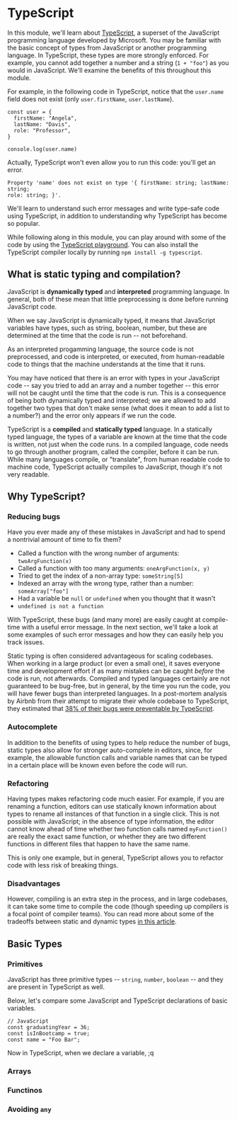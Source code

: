 # TypeScript

In this module, we'll learn about [TypeScript](https://www.typescriptlang.org/),
a superset of the JavaScript programming language developed by Microsoft. You may be
familiar with the basic concept of types from JavaScript or another programming
language. In TypeScript, these types are more strongly enforced. For example,
you cannot add together a number and a string (`1 + "foo"`) as you would in
JavaScript. We'll examine the benefits of this throughout this module.

For example, in the following code in TypeScript, notice that the `user.name`
field does not exist (only `user.firstName`, `user.lastName`).

```
const user = {
  firstName: "Angela",
  lastName: "Davis",
  role: "Professor",
}
 
console.log(user.name)
```

Actually, TypeScript won't even allow you to run this code: you'll get an error.

```
Property 'name' does not exist on type '{ firstName: string; lastName: string;
role: string; }'.
```

We'll learn to understand such error messages and write type-safe code using
TypeScript, in addition to understanding why TypeScript has become so popular.


While following along in this module, you can play around with some of the code by using the
[TypeScript playground](https://www.typescriptlang.org/play). You can also
install the TypeScript compiler locally by running `npm install -g typescript`.

## What is static typing and compilation?
JavaScript is **dynamically typed** and **interpreted** programming language.
In general, both of these mean that little preprocessing is done before running
JavaScript code.

When we say JavaScript is dynamically typed, it means that JavaScript variables have types, such as string, boolean,
number, but these are determined at the time that the code is run -- not
beforehand.

As an interpreted progamming language, the source code is not
preprocessed, and code is interpreted, or executed, from human-readable code to
things that the machine understands at the time that it runs.

You may have noticed that there is an error with types in your JavaScript code
-- say you tried to add an array and a number together -- this error will not be
caught until the time that the code is run. This is a consequence of being both
dynamically typed and interpreted; we are allowed to add together two types that
don't make sense (what does it mean to add a list to a number?) and the error
only appears if we run the code. 

TypeScript is a **compiled** and **statically typed** language. In a statically typed language, the types of a variable are known at the
time that the code is written, not just when the code runs. In a compiled
language, code needs to go through another program, called the compiler,
before it can be run. While many languages compile, or "translate", from human readable code to
machine code, TypeScript actually compiles to JavaScript, though it's not very
readable.

## Why TypeScript?

### Reducing bugs
Have you ever made any of these mistakes in JavaScript and had to spend a
nontrivial amount of time to fix them?

* Called a function with the wrong number of arguments: `twoArgFunction(x)`
* Called a function with too many arguments: `oneArgFunction(x, y)`
* Tried to get the index of a non-array type: `someString[5]`
* Indexed an array with the wrong type, rather than a number: `someArray["foo"]`
* Had a variable be `null` or `undefined` when you thought that it wasn't
* `undefined is not a function`

With TypeScript, these bugs (and many more) are easily caught at compile-time with a useful
error message. In the next section, we'll take a look at some examples of such
error messages and how they can easily help you track issues.

Static typing is often considered advantageous for scaling codebases. When
working in a large product (or even a small one), it saves everyone time and
development effort if as many mistakes can be caught *before* the code is run,
not afterwards. Compiled and typed languages certainly are not guaranteed to be
bug-free, but in general, by the time you run the code, you will have fewer bugs
than interpreted languages. In a post-mortem analysis by Airbnb from their
attempt to migrate their whole codebase to TypeScript, they estimated that [38%
of their bugs were preventable by
TypeScript](https://youtu.be/P-J9Eg7hJwE?t=711).

### Autocomplete
In addition to the benefits of using types to help reduce the number of bugs,
static types also allow for stronger auto-complete in editors, since, for
example, the allowable function calls and variable names that can be typed in a
certain place will be known even before the code will
run. 

### Refactoring
Having types makes refactoring code much easier. For example, if you are
renaming a function, editors can use statically known information about types to
rename all instances of that function in a single click. This is not possible
with JavaScript; in the absence of type information, the editor cannot know
ahead of time whether two function calls named `myFunction()` are really the
exact same function, or whether they are two different functions in different
files that happen to have the same name.

This is only one example, but in general, TypeScript allows you to refactor code
with less risk of breaking things.

### Disadvantages
However, compiling is an extra step in the process, and in large codebases, it
can take some time to compile the code (though speeding up compilers is a focal
point of compiler teams). You can read more about some of the tradeoffs between static and dynamic types
[in this article](https://instil.co/blog/static-vs-dynamic-types/).


## Basic Types

### Primitives
JavaScript has three primitive types -- `string`, `number`, `boolean` -- and they are present in TypeScript as
well.

Below, let's compare some JavaScript and TypeScript declarations of basic
variables.

```
// JavaScript
const graduatingYear = 36;
const isInBootcamp = true;
const name = "Foo Bar";
```

Now in TypeScript, when we declare a variable, ;q


### Arrays

### Functinos


### Avoiding `any`
